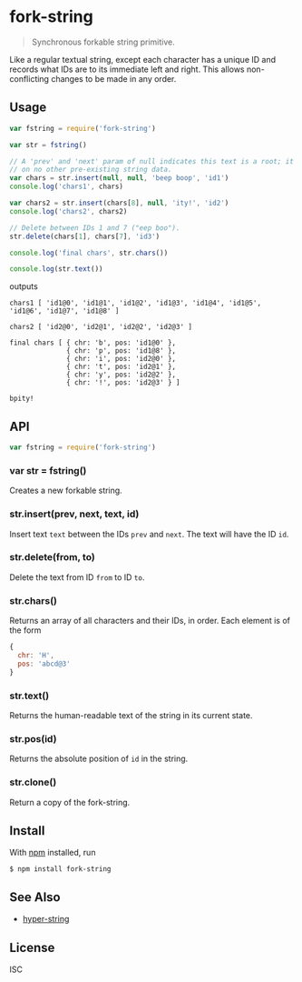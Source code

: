 # fork-string

> Synchronous forkable string primitive.

Like a regular textual string, except each character has a unique ID and records
what IDs are to its immediate left and right. This allows non-conflicting
changes to be made in any order.

## Usage

```js
var fstring = require('fork-string')

var str = fstring()

// A 'prev' and 'next' param of null indicates this text is a root; it depends
// on no other pre-existing string data.
var chars = str.insert(null, null, 'beep boop', 'id1')
console.log('chars1', chars)

var chars2 = str.insert(chars[8], null, 'ity!', 'id2')
console.log('chars2', chars2)

// Delete between IDs 1 and 7 ("eep boo").
str.delete(chars[1], chars[7], 'id3')

console.log('final chars', str.chars())

console.log(str.text())
```

outputs

```
chars1 [ 'id1@0', 'id1@1', 'id1@2', 'id1@3', 'id1@4', 'id1@5', 'id1@6', 'id1@7', 'id1@8' ]

chars2 [ 'id2@0', 'id2@1', 'id2@2', 'id2@3' ]

final chars [ { chr: 'b', pos: 'id1@0' },
              { chr: 'p', pos: 'id1@8' },
              { chr: 'i', pos: 'id2@0' },
              { chr: 't', pos: 'id2@1' },
              { chr: 'y', pos: 'id2@2' },
              { chr: '!', pos: 'id2@3' } ]

bpity!
```

## API

```js
var fstring = require('fork-string')
```

### var str = fstring()

Creates a new forkable string.

### str.insert(prev, next, text, id)

Insert text `text` between the IDs `prev` and `next`. The text will have the ID
`id`.

### str.delete(from, to)

Delete the text from ID `from` to ID `to`.

### str.chars()

Returns an array of all characters and their IDs, in order. Each element is of
the form

```js
{
  chr: 'H',
  pos: 'abcd@3'
}
```

### str.text()

Returns the human-readable text of the string in its current state.

### str.pos(id)

Returns the absolute position of `id` in the string.

### str.clone()

Return a copy of the fork-string.

## Install

With [npm](https://npmjs.org/) installed, run

```
$ npm install fork-string
```

## See Also

- [hyper-string](https://github.com/noffle/hyper-string)

## License

ISC


